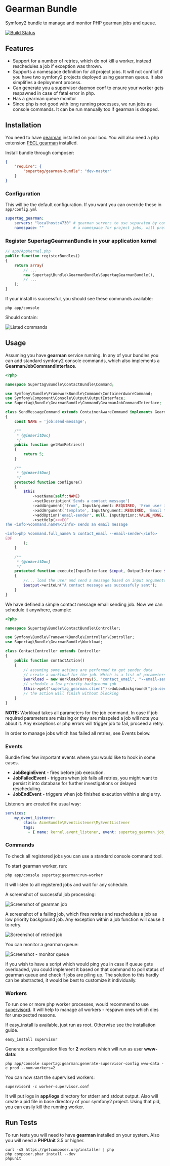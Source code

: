 # Gearman Bundle

Symfony2 bundle to manage and monitor PHP gearman jobs and queue.

[![Build Status](https://travis-ci.org/supertag/GearmanBundle.png?branch=master)](https://travis-ci.org/supertag/GearmanBundle)

## Features

- Support for a number of retries, which do not kill a worker, instead reschedules a job if exception was thrown.
- Supports a namespace definition for all project jobs. It will not conflict if you have two symfony2
projects deployed using gearman queue. It also simplifies a deployment process.
- Can generate you a supervisor daemon conf to ensure your worker gets respawned in case of fatal error in php.
- Has a gearman queue monitor
- Since php is not good with long running processes, we run jobs as console commands. It can be run manually too if
gearman is dropped.

## Installation

You need to have [gearman](http://gearman.org/) installed on your box. You will also need a php extension
[PECL gearman](http://pecl.php.net/package/gearman) installed.

Install bundle through composer:

``` json
{
    "require": {
        "supertag/gearman-bundle": "dev-master"
    }
}
```

### Configuration

This will be the default configuration. If you want you can override these in `app/config.yml`

```yaml
supertag_gearman:
    servers: "localhost:4730" # gearman servers to use separated by comma, example "localhost:4730,other-domain.com:4730"
    namespace: ""             # a namespace for project jobs, will prefix all job names to prevent conflicts
```

### Register SupertagGearmanBundle in your application kernel

```php
// app/AppKernel.php
public function registerBundles()
{
    return array(
        // ...
        new Supertag\Bundle\GearmanBundle\SupertagGearmanBundle(),
        // ...
    );
}
```

If your install is successful, you should see these commands available:

    php app/console

Should contain:

![Listed commands](https://raw.github.com/supertag/GearmanBundle/master/Resources/screenshots/commands.png)

## Usage

Assuming you have **gearman** service running.
In any of your bundles you can add standard symfony2 console commands, which also implements a **GearmanJobCommandInterface**.

``` php
<?php

namespace Supertag\Bundle\ContactBundle\Command;

use Symfony\Bundle\FrameworkBundle\Command\ContainerAwareCommand;
use Symfony\Component\Console\Output\OutputInterface;
use Supertag\Bundle\GearmanBundle\Command\GearmanJobCommandInterface;

class SendMessageCommand extends ContainerAwareCommand implements GearmanJobCommandInterface
{
    const NAME = 'job:send-message';

    /**
     * {@inheritDoc}
     */
    public function getNumRetries()
    {
        return 5;
    }

    /**
     * {@inheritDoc}
     */
    protected function configure()
    {
        $this
            ->setName(self::NAME)
            ->setDescription('Sends a contact message')
            ->addArgument('from', InputArgument::REQUIRED, 'From user id')
            ->addArgument('template', InputArgument::REQUIRED, 'Email template')
            ->addOption('email-sender', null, InputOption::VALUE_NONE, 'Sends the same email to sender too')
            ->setHelp(<<<EOF
The <info>%command.name%</info> sends an email message

<info>php %command.full_name% 5 contact_email --email-sender</info>
EOF
        );
    }

    /**
     * {@inheritDoc}
     */
    protected function execute(InputInterface $input, OutputInterface $output)
    {
        //... load the user and send a message based on input arguments
        $output->writeLn("A contact message was successfuly sent");
    }
}
```

We have defined a simple contact message email sending job. Now we can schedule it anywhere, example:

``` php
<?php

namespace Supertag\Bundle\ContactBundle\Controller;

use Symfony\Bundle\FrameworkBundle\Controller\Controller;
use Supertag\Bundle\GearmanBundle\Workload;

class ContactController extends Controller
{
    public function contactAction()
    {
        // assuming some actions are performed to get sender data
        // create a workload for the job. Which is a list of parameters for the job command
        $workload = new Workload(array(5, "contact_email", "--email-sender" => null));
        // schedule a low priority background job
        $this->get("supertag_gearman.client")->doLowBackground("job:send-message", $workload);
        // the action will finish without blocking
    }
}
```

**NOTE:** Workload takes all parameters for the job command. In case if job required parameters are missing or they are
misspeled a job will note you about it. Any exceptions or php errors will trigger job to fail, proceed a retry.

In order to manage jobs which has failed all retries, see Events below.

### Events

Bundle fires few important events where you would like to hook in some cases.

- **JobBeginEvent** - fires before job execution.
- **JobFailedEvent** - triggers when job fails all retries, you might want to persist it into database for further
investigations or delayed rescheduling.
- **JobEndEvent** - triggers when job finished execution within a single try.

Listeners are created the usual way:

``` yaml
services:
    my_event_listener:
        class: AcmeBundle\EventListener\MyEventListener
        tags:
          - { name: kernel.event_listener, event: supertag_gearman.job_failed_event, method: onJobFailure }
```

### Commands

To check all registered jobs you can use a standard console command tool.

To start gearman worker, run:

    php app/console supertag:gearman:run-worker

It will listen to all registered jobs and wait for any schedule.

A screenshot of successful job processing:

![Screenshot of gearman job](https://raw.github.com/supertag/GearmanBundle/master/Resources/screenshots/normal_job.png)

A screenshot of a failing job, which fires retries and reschedules a job as low priority background job.
Any exception within a job function will cause it to retry.

![Screenshot of retried job](https://raw.github.com/supertag/GearmanBundle/master/Resources/screenshots/retries.png)

You can monitor a gearman queue:

![Screenshot - monitor queue](https://raw.github.com/supertag/GearmanBundle/master/Resources/screenshots/monitor.png)

If you wish to have a script which would ping you in case if queue gets overloaded, you could implement it based on that
command to poll status of gearman queue and check if jobs are piling up. The solution to this hardly can be abstracted,
it would be best to customize it individually.

### Workers

To run one or more php worker processes, would recommend to use [supervisord](https://pypi.python.org/pypi/supervisor).
It will help to manage all workers - respawn ones which dies for unexpected reasons.

If easy_install is available, just run as root. Otherwise see the installation guide.

    easy_install supervisor

Generate a configuration files for **2** workers which will run as user **www-data**:

    php app/console supertag:gearman:generate-supervisor-config www-data -e prod --num-workers=2

You can now start the supervised workers:

    supervisord -c worker-supervisor.conf

It will put logs in **app/logs** directory for stderr and stdout output. Also will create a pid file in base directory
of your symfony2 project. Using that pid, you can easily kill the running worker.

## Run Tests

To run tests you will need to have **gearman** installed on your system.
Also you will need a **PHPUnit** 3.5 or higher.

    curl -sS https://getcomposer.org/installer | php
    php composer.phar install --dev
    phpunit


